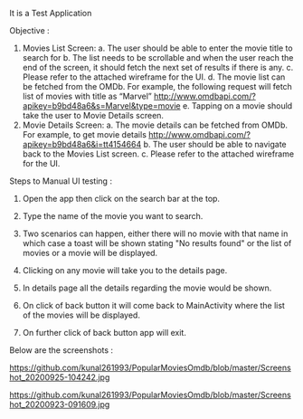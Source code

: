 It is a Test Application

Objective :

1. Movies List Screen:
   a. The user should be able to enter the movie title to search for
   b. The list needs to be scrollable and when the user reach the end of the screen, it should
      fetch the next set of results if there is any.
   c. Please refer to the attached wireframe for the UI.
   d. The movie list can be fetched from the OMDb. For example, the following request will
      fetch list of movies with title as “Marvel”
      http://www.omdbapi.com/?apikey=b9bd48a6&s=Marvel&type=movie
   e. Tapping on a movie should take the user to Movie Details screen.
2. Movie Details Screen:
   a. The movie details can be fetched from OMDb. For example, to get movie details
   http://www.omdbapi.com/?apikey=b9bd48a6&i=tt4154664
   b. The user should be able to navigate back to the Movies List screen.
   c. Please refer to the attached wireframe for the UI.
   
Steps to Manual UI testing :

1. Open the app then click on the search bar at the top.

2. Type the name of the movie you want to search.

3. Two scenarios can happen, either there will no movie with that name in which case a toast will be shown stating "No results found" or the list of movies or a movie will be displayed.

4. Clicking on any movie will take you to the details page.

5. In details page all the details regarding the movie would be shown.

6. On click of back button it will come back to MainActivity where the list of the movies will be displayed.

7. On further click of back button app will exit.


Below are the screenshots :

https://github.com/kunal261993/PopularMoviesOmdb/blob/master/Screenshot_20200925-104242.jpg

https://github.com/kunal261993/PopularMoviesOmdb/blob/master/Screenshot_20200923-091609.jpg


